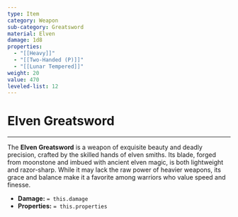 ```yaml
---
type: Item
category: Weapon
sub-category: Greatsword
material: Elven
damage: 1d8
properties:
  - "[[Heavy]]"
  - "[[Two-Handed (P)]]"
  - "[[Lunar Tempered]]"
weight: 20
value: 470
leveled-list: 12
---
```

# Elven Greatsword
---
The **Elven Greatsword** is a weapon of exquisite beauty and deadly precision, crafted by the skilled hands of elven smiths. Its blade, forged from moonstone and imbued with ancient elven magic, is both lightweight and razor-sharp. While it may lack the raw power of heavier weapons, its grace and balance make it a favorite among warriors who value speed and finesse.

- **Damage:** `= this.damage`
- **Properties:** `= this.properties`